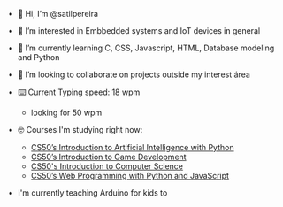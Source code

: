 - 👋 Hi, I’m @satilpereira
- 👀 I’m interested in Embbedded systems and IoT devices in general
- 🌱 I’m currently learning C, CSS, Javascript, HTML, Database modeling and Python
- 💞️ I’m looking to collaborate on projects outside my interest área
- ⌨️ Current Typing speed: 18 wpm
  - looking for 50 wpm

- 🤓 Courses I'm studying right now:
  - [CS50’s Introduction to Artificial Intelligence with Python](https://cs50.harvard.edu/games/2018/)
  - [CS50’s Introduction to Game Development](https://cs50.harvard.edu/ai/2020/)
  - [CS50's Introduction to Computer Science](https://cs50.harvard.edu/x/2022/)
  - [CS50’s Web Programming with Python and JavaScript](https://cs50.harvard.edu/web/2020/)

- I'm currently teaching Arduino for kids to 
<!---
satilpereira/satilpereira is a ✨ special ✨ repository because its `README.md` (this file) appears on your GitHub profile.
You can click the Preview link to take a look at your changes.
--->
